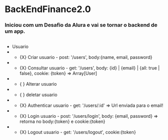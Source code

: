 # BackEndFinance2.0
### Iniciou com um Desafio da Alura e vai se tornar o backend de um app.
##

 - Usuario
 - - {X} Criar usuario - post: '/users', body:{name, email, password}
 - - {X} Consultar usuario - get: '/users', body: {id} | {email} | {all: true | false}, cookie: {token} => Array[User]
 - - { } Alterar usuario
 - - { } deletar usuario
 - - {X} Authenticar usuario - get: '/users/:id' => Url enviada para o email!
 - - {X} Login usuario - post: '/users/login', body: {email, password} => retorna no body:{token} e cookie:{token}
 - - {X} Logout usuario - get: '/users/logout', cookie:{token}
